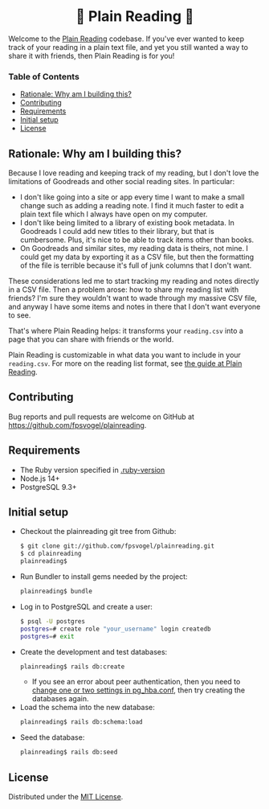 <h1 align="center">📘 Plain Reading 📘</h1>

Welcome to the [Plain Reading](https://plainreading.herokuapp.com) codebase. If you've ever wanted to keep track of your reading in a plain text file, and yet you still wanted a way to share it with friends, then Plain Reading is for you!

### Table of Contents

- [Rationale: Why am I building this?](#rationale-why-am-i-building-this)
- [Contributing](#contributing)
- [Requirements](#requirements)
- [Initial setup](#initial-setup)
- [License](#license)

## Rationale: Why am I building this?

Because I love reading and keeping track of my reading, but I don't love the limitations of Goodreads and other social reading sites. In particular:

- I don't like going into a site or app every time I want to make a small change such as adding a reading note. I find it much faster to edit a plain text file which I always have open on my computer.
- I don't like being limited to a library of existing book metadata. In Goodreads I could add new titles to their library, but that is cumbersome. Plus, it's nice to be able to track items other than books.
- On Goodreads and similar sites, my reading data is theirs, not mine. I could get my data by exporting it as a CSV file, but then the formatting of the file is terrible because it's full of junk columns that I don't want.

These considerations led me to start tracking my reading and notes directly in a CSV file. Then a problem arose: how to share my reading list with friends? I'm sure they wouldn't want to wade through my massive CSV file, and anyway I have some items and notes in there that I don't want everyone to see.

That's where Plain Reading helps: it transforms your `reading.csv` into a page that you can share with friends or the world.

Plain Reading is customizable in what data you want to include in your `reading.csv`. For more on the reading list format, see [the guide at Plain Reading](https://plainreading.herokuapp.com/guide).

## Contributing

Bug reports and pull requests are welcome on GitHub at https://github.com/fpsvogel/plainreading.

## Requirements

- The Ruby version specified in [.ruby-version](https://github.com/fpsvogel/plainreading/blob/main/.ruby-version)
- Node.js 14+
- PostgreSQL 9.3+

## Initial setup

- Checkout the plainreading git tree from Github:
    ```sh
    $ git clone git://github.com/fpsvogel/plainreading.git
    $ cd plainreading
    plainreading$
    ```
- Run Bundler to install gems needed by the project:
    ```sh
    plainreading$ bundle
    ```
- Log in to PostgreSQL and create a user:
    ```sh
    $ psql -U postgres
    postgres=# create role "your_username" login createdb
    postgres=# exit
    ```
- Create the development and test databases:
    ```sh
    plainreading$ rails db:create
    ```
  - If you see an error about peer authentication, then you need to [change one or two settings in pg_hba.conf](https://stackoverflow.com/questions/18664074/getting-error-peer-authentication-failed-for-user-postgres-when-trying-to-ge), then try creating the databases again.
- Load the schema into the new database:
    ```sh
    plainreading$ rails db:schema:load
    ```
- Seed the database:
    ```sh
    plainreading$ rails db:seed
    ```

## License

Distributed under the [MIT License](https://opensource.org/licenses/MIT).
